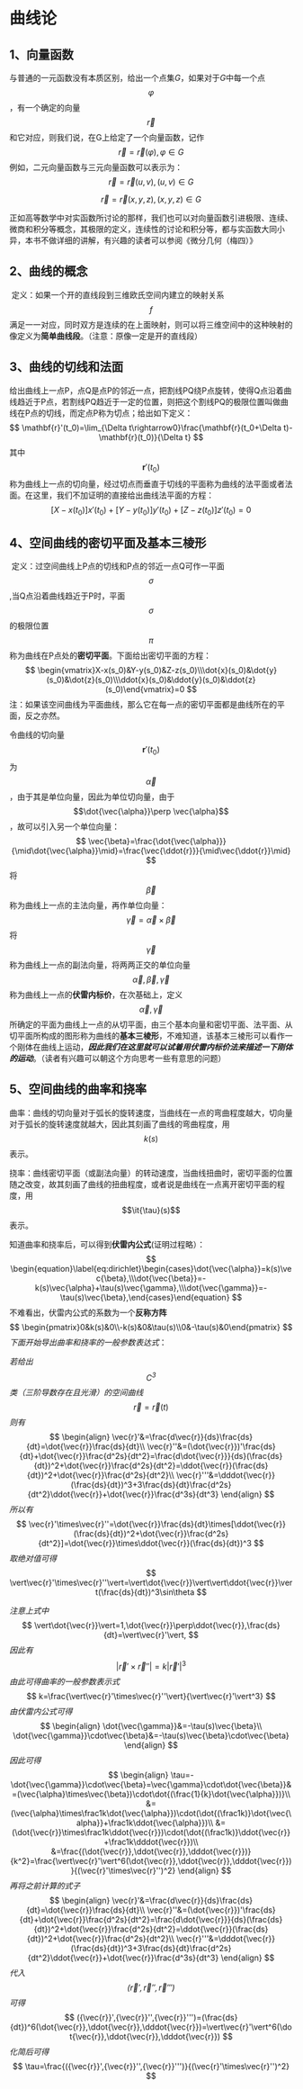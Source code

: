 
# 曲线论

## 1、向量函数

​	  与普通的一元函数没有本质区别，给出一个点集*G*，如果对于*G*中每一个点$$\varphi$$，有一个确定的向量$$\vec{r}$$和它对应，则我们说，在G上给定了一个向量函数，记作
$$
\vec{r}=\vec{r}(\varphi),\varphi\in G
$$
例如，二元向量函数与三元向量函数可以表示为：
$$
\vec{r}=\vec{r}(u,v),(u,v)\in G
$$

$$
\vec{r}=\vec{r}(x,y,z),(x,y,z)\in G
$$

正如高等数学中对实函数所讨论的那样，我们也可以对向量函数引进极限、连续、微商和积分等概念，其极限的定义，连续性的讨论和积分等，都与实函数大同小异，本书不做详细的讲解，有兴趣的读者可以参阅《微分几何（梅四）》

## 2、曲线的概念

​	  定义：如果一个开的直线段到三维欧氏空间内建立的映射关系$$f$$满足一一对应，同时双方是连续的在上面映射，则可以将三维空间中的这种映射的像定义为**简单曲线段**。（注意：原像一定是开的直线段）

## 3、曲线的切线和法面

​	  给出曲线上一点P，点Q是点P的邻近一点，把割线PQ绕P点旋转，使得Q点沿着曲线趋近于P点，若割线PQ趋近于一定的位置，则把这个割线PQ的极限位置叫做曲线在P点的切线，而定点P称为切点；给出如下定义：
$$
\mathbf{r}'(t_0)=\lim_{\Delta t\rightarrow0}\frac{\mathbf{r}(t_0+\Delta t)-\mathbf{r}(t_0)}{\Delta t}
$$
其中$$\mathbf{r}'(t_0)$$称为曲线上一点的切向量，经过切点而垂直于切线的平面称为曲线的法平面或者法面。在这里，我们不加证明的直接给出曲线法平面的方程：
$$
[X-x(t_0)]x'(t_0)+[Y-y(t_0)]y'(t_0)+[Z-z(t_0)]z'(t_0)=0
$$
## 4、空间曲线的密切平面及基本三棱形

​	  定义：过空间曲线上P点的切线和P点的邻近一点Q可作一平面$$\sigma$$,当Q点沿着曲线趋近于P时，平面$$\sigma$$的极限位置$$\pi$$称为曲线在P点处的**密切平面**。下面给出密切平面的方程：
$$
\begin{vmatrix}X-x(s_0)&Y-y(s_0)&Z-z(s_0)\\\dot{x}(s_0)&\dot{y}(s_0)&\dot{z}(s_0)\\\ddot{x}(s_0)&\ddot{y}(s_0)&\ddot{z}(s_0)\end{vmatrix}=0
$$
注：如果该空间曲线为平面曲线，那么它在每一点的密切平面都是曲线所在的平面，反之亦然。

令曲线的切向量$$\mathbf{r}'(t_0)$$为$$\vec{\alpha}$$，由于其是单位向量，因此为单位切向量，由于$$\dot{\vec{\alpha}}\perp \vec{\alpha}$$，故可以引入另一个单位向量：
$$
\vec{\beta}=\frac{\dot{\vec{\alpha}}}{\mid\dot{\vec{\alpha}}\mid}=\frac{\vec{\ddot{r}}}{\mid\vec{\ddot{r}}\mid}
$$
将$$\vec{\beta}$$称为曲线上一点的主法向量，再作单位向量：
$$
\vec{\gamma}=\vec{\alpha}\times\vec{\beta}
$$
将$$\vec{\gamma}$$称为曲线上一点的副法向量，将两两正交的单位向量$$\vec{\alpha} ,\vec{\beta} ,\vec{\gamma}$$称为曲线上一点的**伏雷内标价**，在次基础上，定义$$\vec{\alpha},\vec{\gamma}$$所确定的平面为曲线上一点的从切平面，由三个基本向量和密切平面、法平面、从切平面所构成的图形称为曲线的**基本三棱形**，不难知道，该基本三棱形可以看作一个刚体在曲线上运动，***因此我们在这里就可以试着用伏雷内标价法来描述一下刚体的运动***。（读者有兴趣可以朝这个方向思考一些有意思的问题）

## 5、空间曲线的曲率和挠率

​	  曲率：曲线的切向量对于弧长的旋转速度，当曲线在一点的弯曲程度越大，切向量对于弧长的旋转速度就越大，因此其刻画了曲线的弯曲程度，用$$k(s)$$表示。

​	  挠率：曲线密切平面（或副法向量）的转动速度，当曲线扭曲时，密切平面的位置随之改变，故其刻画了曲线的扭曲程度，或者说是曲线在一点离开密切平面的程度，用$$\it{\tau}(s)$$表示。

知道曲率和挠率后，可以得到**伏雷内公式**(证明过程略）：
$$
\begin{equation}\label{eq:dirichlet}\begin{cases}\dot{\vec{\alpha}}=k(s)\vec{\beta},\\\dot{\vec{\beta}}=-k(s)\vec{\alpha}+\tau(s)\vec{\gamma},\\\dot{\vec{\gamma}}=-\tau(s)\vec{\beta},\end{cases}\end{equation}
$$
不难看出，伏雷内公式的系数为一个**反称方阵**
$$
\begin{pmatrix}0&k(s)&0\\-k(s)&0&\tau(s)\\0&-\tau(s)&0\end{pmatrix}
$$
*下面开始导出曲率和挠率的一般参数表达式*：

*若给出$$C^3$$类（三阶导数存在且光滑）的空间曲线*
$$
\vec{r}=\vec{r}(t)
$$
*则有*
$$
\begin{align}
\vec{r}'&=\frac{d\vec{r}}{ds}\frac{ds}{dt}=\dot{\vec{r}}\frac{ds}{dt}\\
\vec{r}''&=(\dot{\vec{r}})'\frac{ds}{dt}+\dot{\vec{r}}\frac{d^2s}{dt^2}=\frac{d\dot{\vec{r}}}{ds}(\frac{ds}{dt})^2+\dot{\vec{r}}\frac{d^2s}{dt^2}=\ddot{\vec{r}}(\frac{ds}{dt})^2+\dot{\vec{r}}\frac{d^2s}{dt^2}\\
\vec{r}'''&=\dddot{\vec{r}}(\frac{ds}{dt})^3+3\frac{ds}{dt}\frac{d^2s}{dt^2}\ddot{\vec{r}}+\dot{\vec{r}}\frac{d^3s}{dt^3}
\end{align}
$$
*所以有*
$$
\vec{r}'\times\vec{r}''=\dot{\vec{r}}\frac{ds}{dt}\times[\ddot{\vec{r}}(\frac{ds}{dt})^2+\dot{\vec{r}}\frac{d^2s}{dt^2}]=\dot{\vec{r}}\times\ddot{\vec{r}}(\frac{ds}{dt})^3
$$
*取绝对值可得*
$$
\vert\vec{r}'\times\vec{r}''\vert=\vert\dot{\vec{r}}\vert\vert\ddot{\vec{r}}\vert(\frac{ds}{dt})^3\sin\theta
$$

*注意上式中*
$$
\vert\dot{\vec{r}}\vert=1,\dot{\vec{r}}\perp\ddot{\vec{r}},\frac{ds}{dt}=\vert\vec{r}'\vert,
$$
*因此有*
$$
\vert\vec{r}'\times\vec{r}''\vert=k\vert\vec{r}'\vert^3
$$
*由此可得曲率的一般参数表示式*
$$
k=\frac{\vert\vec{r}'\times\vec{r}''\vert}{\vert\vec{r}'\vert^3}
$$
*由伏雷内公式可得*
$$
\begin{align}
\dot{\vec{\gamma}}&=-\tau(s)\vec{\beta}\\
\dot{\vec{\gamma}}\cdot\vec{\beta}&=-\tau(s)\vec{\beta}\cdot\vec{\beta}
\end{align}
$$
*因此可得*
$$
\begin{align}
\tau=-\dot{\vec{\gamma}}\cdot\vec{\beta}=\vec{\gamma}\cdot\dot{\vec{\beta}}&=(\vec{\alpha}\times\vec{\beta})\cdot\dot{(\frac{1}{k}\dot{\vec{\alpha}})}\\
&=(\vec{\alpha}\times\frac1k\dot{\vec{\alpha}})\cdot(\dot{(\frac1k)}\dot{\vec{\alpha}}+\frac1k\ddot{\vec{\alpha}})\\
&=(\dot{\vec{r}}\times\frac1k\ddot{\vec{r}})\cdot(\dot{(\frac1k)}\ddot{\vec{r}}+\frac1k\dddot{\vec{r}})\\
&=\frac{(\dot{\vec{r}},\ddot{\vec{r}},\dddot{\vec{r}})}{k^2}=\frac{\vert\vec{r}'\vert^6(\dot{\vec{r}},\ddot{\vec{r}},\dddot{\vec{r}})}{(\vec{r}'\times\vec{r}'')^2}
\end{align}
$$
*再将之前计算的式子*
$$
\begin{align}
\vec{r}'&=\frac{d\vec{r}}{ds}\frac{ds}{dt}=\dot{\vec{r}}\frac{ds}{dt}\\
\vec{r}''&=(\dot{\vec{r}})'\frac{ds}{dt}+\dot{\vec{r}}\frac{d^2s}{dt^2}=\frac{d\dot{\vec{r}}}{ds}(\frac{ds}{dt})^2+\dot{\vec{r}}\frac{d^2s}{dt^2}=\ddot{\vec{r}}(\frac{ds}{dt})^2+\dot{\vec{r}}\frac{d^2s}{dt^2}\\
\vec{r}'''&=\dddot{\vec{r}}(\frac{ds}{dt})^3+3\frac{ds}{dt}\frac{d^2s}{dt^2}\ddot{\vec{r}}+\dot{\vec{r}}\frac{d^3s}{dt^3}
\end{align}
$$
*代入$$({\vec{r}}',{\vec{r}}'',{\vec{r}}''')$$可得*
$$
({\vec{r}}',{\vec{r}}'',{\vec{r}}''')=(\frac{ds}{dt})^6(\dot{\vec{r}},\ddot{\vec{r}},\dddot{\vec{r}})=\vert\vec{r}'\vert^6(\dot{\vec{r}},\ddot{\vec{r}},\dddot{\vec{r}})
$$
*化简后可得*
$$
\tau=\frac{({\vec{r}}',{\vec{r}}'',{\vec{r}}''')}{(\vec{r}'\times\vec{r}'')^2}
$$

